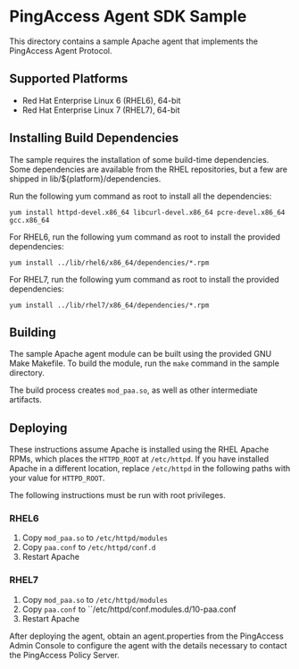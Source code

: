 # PingAccess Agent SDK Sample #

This directory contains a sample Apache agent that implements the PingAccess
Agent Protocol.

## Supported Platforms ##

- Red Hat Enterprise Linux 6 (RHEL6), 64-bit
- Red Hat Enterprise Linux 7 (RHEL7), 64-bit

## Installing Build Dependencies ##

The sample requires the installation of some build-time dependencies. Some 
dependencies are available from the RHEL repositories, but a few are shipped
in lib/${platform}/dependencies.

Run the following yum command as root to install all the dependencies:

    yum install httpd-devel.x86_64 libcurl-devel.x86_64 pcre-devel.x86_64 gcc.x86_64

For RHEL6, run the following yum command as root to install the provided dependencies:

    yum install ../lib/rhel6/x86_64/dependencies/*.rpm

For RHEL7, run the following yum command as root to install the provided dependencies:

    yum install ../lib/rhel7/x86_64/dependencies/*.rpm

## Building ##

The sample Apache agent module can be built using the provided GNU Make
Makefile. To build the module, run the ``make`` command in the sample directory.

The build process creates ``mod_paa.so``, as well as other intermediate
artifacts.

## Deploying ##

These instructions assume Apache is installed using the RHEL Apache RPMs, which
places the ``HTTPD_ROOT`` at ``/etc/httpd``. If you have installed Apache in a
different location, replace ``/etc/httpd`` in the following paths with your
value for ``HTTPD_ROOT``.

The following instructions must be run with root privileges.

### RHEL6 ###

1. Copy ``mod_paa.so`` to ``/etc/httpd/modules``
2. Copy ``paa.conf`` to ``/etc/httpd/conf.d``
3. Restart Apache

### RHEL7 ###

1. Copy ``mod_paa.so`` to ``/etc/httpd/modules``
2. Copy ``paa.conf`` to ``/etc/httpd/conf.modules.d/10-paa.conf
3. Restart Apache

After deploying the agent, obtain an agent.properties from the PingAccess Admin
Console to configure the agent with the details necessary to contact the
PingAccess Policy Server.

